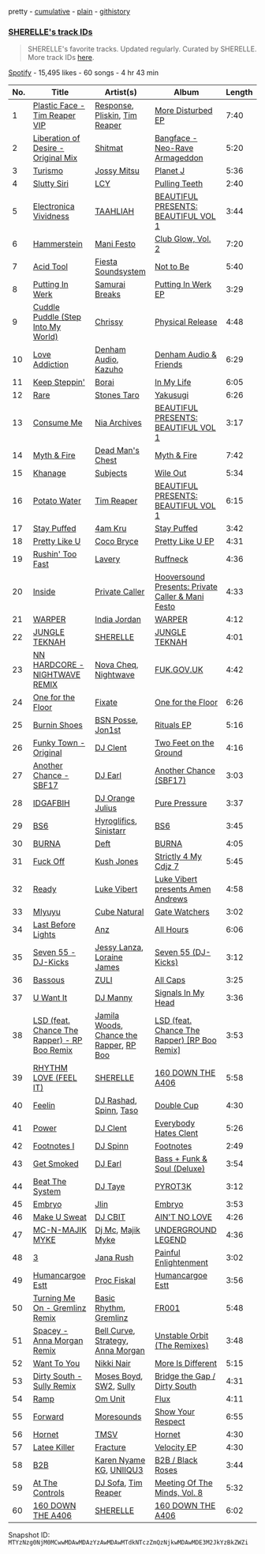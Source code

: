 pretty - [cumulative](/playlists/cumulative/37i9dQZF1DX8NzAadCccWE.md) - [plain](/playlists/plain/37i9dQZF1DX8NzAadCccWE) - [githistory](https://github.githistory.xyz/mackorone/spotify-playlist-archive/blob/main/playlists/plain/37i9dQZF1DX8NzAadCccWE)

### [SHERELLE's track IDs](https://open.spotify.com/playlist/37i9dQZF1DX8NzAadCccWE)

> SHERELLE's favorite tracks\. Updated regularly\. Curated by SHERELLE\. More track IDs <a href="spotify:genre:track\_id">here</a>.

[Spotify](https://open.spotify.com/user/spotify) - 15,495 likes - 60 songs - 4 hr 43 min

| No. | Title | Artist(s) | Album | Length |
|---|---|---|---|---|
| 1 | [Plastic Face \- Tim Reaper VIP](https://open.spotify.com/track/3QSKGrdCZWf5S1GU84dkFB) | [Response](https://open.spotify.com/artist/0J7WyINEHrVevJGBEEa2Pw), [Pliskin](https://open.spotify.com/artist/3ALOIGa0q1fVdgFFwzBeGf), [Tim Reaper](https://open.spotify.com/artist/03KZUWKQujlCcgEdcrkvWd) | [More Disturbed EP](https://open.spotify.com/album/4UpB4FbEDpxK2kn594vQ6l) | 7:40 |
| 2 | [Liberation of Desire \- Original Mix](https://open.spotify.com/track/5fQlalJogYdmOG8SqmecoD) | [Shitmat](https://open.spotify.com/artist/6mPzVfnTE4JQJAuAdz2csx) | [Bangface \- Neo\-Rave Armageddon](https://open.spotify.com/album/6bdhGzguRjMXaliMYOr6VN) | 5:20 |
| 3 | [Turismo](https://open.spotify.com/track/3xPHWOCgbWLF9eXUcwVu1w) | [Jossy Mitsu](https://open.spotify.com/artist/7BwNdOufmdK919y4NHtF2a) | [Planet J](https://open.spotify.com/album/2aGL2535GZrXsLdjygoYsq) | 5:36 |
| 4 | [Slutty Siri](https://open.spotify.com/track/6veA86u8djfyH193y3WeSu) | [LCY](https://open.spotify.com/artist/4UUWo1AiaKMCi76yo69O1U) | [Pulling Teeth](https://open.spotify.com/album/3KSdfgM7AbMcbFDMTq0cbU) | 2:40 |
| 5 | [Electronica Vividness](https://open.spotify.com/track/18NtwHYVLJDfBad44kqLfP) | [TAAHLIAH](https://open.spotify.com/artist/2pGARcnqDa3WoicxemVeqU) | [BEAUTIFUL PRESENTS: BEAUTIFUL VOL 1](https://open.spotify.com/album/7vxquNykZOqoSU3MR7UJ0G) | 3:44 |
| 6 | [Hammerstein](https://open.spotify.com/track/3ccA3BtaQoxTaLK4gPfHKd) | [Mani Festo](https://open.spotify.com/artist/5Uhy5m7C7k0TaJsDy6yQNg) | [Club Glow, Vol\. 2](https://open.spotify.com/album/7conhD41uizAfWgR9S4Y9M) | 7:20 |
| 7 | [Acid Tool](https://open.spotify.com/track/67jFDh2SPvLUqPqo7hWr6z) | [Fiesta Soundsystem](https://open.spotify.com/artist/2TlwHEsnBHNYIQsp3nDReB) | [Not to Be](https://open.spotify.com/album/0kcdygipSQCKWfol5GuAY6) | 5:40 |
| 8 | [Putting In Werk](https://open.spotify.com/track/60ml6nFc3woKyTxLnrECdv) | [Samurai Breaks](https://open.spotify.com/artist/5X8xxAPGx1ouTGDlgE5ray) | [Putting In Werk EP](https://open.spotify.com/album/5t7IM9sf587CwrWCzSyELN) | 3:29 |
| 9 | [Cuddle Puddle \(Step Into My World\)](https://open.spotify.com/track/1K6FbT97NiLeomqjAbjtH2) | [Chrissy](https://open.spotify.com/artist/04zsBrhqOL2WNQvd5MDupE) | [Physical Release](https://open.spotify.com/album/2eG1KJSpnCgpIwA4Atapdh) | 4:48 |
| 10 | [Love Addiction](https://open.spotify.com/track/1nJdJAYLuVnM94pQcFfx5A) | [Denham Audio](https://open.spotify.com/artist/2gyrzIEBDddx6GsW60DnW1), [Kazuho](https://open.spotify.com/artist/5qv0Vw4QYXKUAKaS6UvM36) | [Denham Audio & Friends](https://open.spotify.com/album/42xpRc6lrJwY7yeXyhiOy9) | 6:29 |
| 11 | [Keep Steppin'](https://open.spotify.com/track/7CSPxsCg53TFJyPzH8NS9f) | [Borai](https://open.spotify.com/artist/5H8NL83Hl16bYRy4LCqriO) | [In My Life](https://open.spotify.com/album/0khYobfdOcbUa0qi3qzInL) | 6:05 |
| 12 | [Rare](https://open.spotify.com/track/5T9UxJx6reAwsRojMGQWMT) | [Stones Taro](https://open.spotify.com/artist/2lVqmVhV77js7wdmzUVdyB) | [Yakusugi](https://open.spotify.com/album/4jBCK3e0JvMgGAtwgvpsBF) | 6:26 |
| 13 | [Consume Me](https://open.spotify.com/track/66BFj1k8VthfvDWY1e0PUp) | [Nia Archives](https://open.spotify.com/artist/7BMR0fwtEvzGtK4rNGdoiQ) | [BEAUTIFUL PRESENTS: BEAUTIFUL VOL 1](https://open.spotify.com/album/7vxquNykZOqoSU3MR7UJ0G) | 3:17 |
| 14 | [Myth & Fire](https://open.spotify.com/track/1lNYFUJp7Uu3lAGQk4qxCi) | [Dead Man's Chest](https://open.spotify.com/artist/4iTe4cVejrjgGipSNujZgG) | [Myth & Fire](https://open.spotify.com/album/1PcFFp5G1xFZDP2woQYc7d) | 7:42 |
| 15 | [Khanage](https://open.spotify.com/track/5tBXYmUmiDLOHhNyheM2dA) | [Subjects](https://open.spotify.com/artist/2NE01xRngiVrT6dHm3qSHE) | [Wile Out](https://open.spotify.com/album/77f7xZELmkCF6TUjMypYq1) | 5:34 |
| 16 | [Potato Water](https://open.spotify.com/track/0A1Cm8xdkCR3RG30Yjxy7Y) | [Tim Reaper](https://open.spotify.com/artist/03KZUWKQujlCcgEdcrkvWd) | [BEAUTIFUL PRESENTS: BEAUTIFUL VOL 1](https://open.spotify.com/album/7vxquNykZOqoSU3MR7UJ0G) | 6:15 |
| 17 | [Stay Puffed](https://open.spotify.com/track/2IVYpexlRf6A3LoH0M2LKY) | [4am Kru](https://open.spotify.com/artist/7nrVhzPUJsigF7rt9BL9jQ) | [Stay Puffed](https://open.spotify.com/album/4CKgBpcFeQvjuZpGaO49Sr) | 3:42 |
| 18 | [Pretty Like U](https://open.spotify.com/track/7FFOHQHKfKVkN9Ax4g4iUi) | [Coco Bryce](https://open.spotify.com/artist/08hjAM9XAD28O0nWVKmlx5) | [Pretty Like U EP](https://open.spotify.com/album/3fQYQstqSGm7Wszo77BYIX) | 4:31 |
| 19 | [Rushin' Too Fast](https://open.spotify.com/track/7F5cLHv0LcPDYMsBlOoMuI) | [Lavery](https://open.spotify.com/artist/0fK0hLAdC0LJDHiReWUAYU) | [Ruffneck](https://open.spotify.com/album/1LnAE21jZKRQMLYmM5wv0w) | 4:36 |
| 20 | [Inside](https://open.spotify.com/track/6EXiLL9Q8cf4a80Cj1Ux2j) | [Private Caller](https://open.spotify.com/artist/6GGMKy0F3XJehneXW9EM4y) | [Hooversound Presents: Private Caller & Mani Festo](https://open.spotify.com/album/0ONWoBnBgZX5BuoxYkPbN7) | 4:33 |
| 21 | [WARPER](https://open.spotify.com/track/3SUic0GR9ErPos4ZvyJSau) | [India Jordan](https://open.spotify.com/artist/5RMLpCv3ic2KtGnqJ7eMG4) | [WARPER](https://open.spotify.com/album/2GdTvPQjpZVxckOG6EukrC) | 4:12 |
| 22 | [JUNGLE TEKNAH](https://open.spotify.com/track/0PjXRi6lYapTH4BXl8xNlU) | [SHERELLE](https://open.spotify.com/artist/2TFDQkQ7LahhuwL9p7R6MO) | [JUNGLE TEKNAH](https://open.spotify.com/album/7ETcD2rHdCaGTOTd2cSLBH) | 4:01 |
| 23 | [NN HARDCORE \- NIGHTWAVE REMIX](https://open.spotify.com/track/5gtGM44ACxajvurvSOfvuh) | [Nova Cheq](https://open.spotify.com/artist/6Eu1OXh1AZ2jH0HvloCfFN), [Nightwave](https://open.spotify.com/artist/21E32VFyiPAWjbOWWzZBOv) | [FUK.GOV.UK](https://open.spotify.com/album/31Sfk191QYRAxY7isIcqrh) | 4:42 |
| 24 | [One for the Floor](https://open.spotify.com/track/3q6jg1gjopBs31XaxTTGHJ) | [Fixate](https://open.spotify.com/artist/1nB5SyBxZpy6ZhBOhjOkhw) | [One for the Floor](https://open.spotify.com/album/2Wmcfz8wvvxD7EnOyCvlJ8) | 6:26 |
| 25 | [Burnin Shoes](https://open.spotify.com/track/4ap5hCK1x2EjMd6QyJFZiK) | [BSN Posse](https://open.spotify.com/artist/1fnlGaoXeWH8RMPVKR2gBU), [Jon1st](https://open.spotify.com/artist/4rkqsUdw0a2YaadfuNM7zF) | [Rituals EP](https://open.spotify.com/album/7dA9oiC0iPu2yNXnOK8rn3) | 5:16 |
| 26 | [Funky Town \- Original](https://open.spotify.com/track/7mYIPfscAYEAF2qYh1WZs0) | [DJ Clent](https://open.spotify.com/artist/5GcEUbBsdWf1Jf7jQEA5Mv) | [Two Feet on the Ground](https://open.spotify.com/album/5JcMWDi070plMxdMS7tZ8z) | 4:16 |
| 27 | [Another Chance \- SBF17](https://open.spotify.com/track/1XHBrciEOk88g5toN30LNS) | [DJ Earl](https://open.spotify.com/artist/3Y6Xd3ZOlhkroMrz1Bmo0Y) | [Another Chance \(SBF17\)](https://open.spotify.com/album/7ddsu7Hd6aRxDYG0KTYIy9) | 3:03 |
| 28 | [IDGAFBIH](https://open.spotify.com/track/4g5ld2sdOoH07szZ90B3aK) | [DJ Orange Julius](https://open.spotify.com/artist/4DiPpabfaBSsHYvjlPkazH) | [Pure Pressure](https://open.spotify.com/album/2n47Hty8qcXZ0BpubNlbDR) | 3:37 |
| 29 | [BS6](https://open.spotify.com/track/6TvNg91oTRyHX6zN676dK5) | [Hyroglifics](https://open.spotify.com/artist/6hNELDwN2cBEdL74cpXKc0), [Sinistarr](https://open.spotify.com/artist/1AqybHsTw984feND8RwcCe) | [BS6](https://open.spotify.com/album/6NeoDlP2hzdBFRQdG8hLQF) | 3:45 |
| 30 | [BURNA](https://open.spotify.com/track/67KxDu7PVjjrPP3tkFRMZX) | [Deft](https://open.spotify.com/artist/43qPWPlDL5noyuCJKPKm6N) | [BURNA](https://open.spotify.com/album/5E8NY7ECvhL4xnypE49b17) | 4:05 |
| 31 | [Fuck Off](https://open.spotify.com/track/7x9LlW6S4vxs7e8U5uiDV4) | [Kush Jones](https://open.spotify.com/artist/5ifmtTvKK5Pfk6K1b0eHZm) | [Strictly 4 My Cdjz 7](https://open.spotify.com/album/2rYIMDR48AbLrkbZ78ly6M) | 5:45 |
| 32 | [Ready](https://open.spotify.com/track/5N45yGLwy9gIyG3r9O5AQZ) | [Luke Vibert](https://open.spotify.com/artist/0HfxCluo7N2dhr4oRM0wBv) | [Luke Vibert presents Amen Andrews](https://open.spotify.com/album/7FXcqrg9FAnX4P3U9V8lea) | 4:58 |
| 33 | [MIyuyu](https://open.spotify.com/track/3Q5nOoHoTZ3StA8QQGaBEI) | [Cube Natural](https://open.spotify.com/artist/7eCVr77vjtJyaZLTjyTx22) | [Gate Watchers](https://open.spotify.com/album/7p3GySryoJZbDF4rhU3Ni4) | 3:02 |
| 34 | [Last Before Lights](https://open.spotify.com/track/4XJzx9heqQe10RmwHRVYIl) | [Anz](https://open.spotify.com/artist/1Ysz8yMgr4g1Ol3l1m3yOt) | [All Hours](https://open.spotify.com/album/3IR4b0tGlu8yYzHFix9TwN) | 6:06 |
| 35 | [Seven 55 \- DJ\-Kicks](https://open.spotify.com/track/77twqLUpQWbRz8GNzjBwT4) | [Jessy Lanza](https://open.spotify.com/artist/4b99uGDv75xD1n2QHuPRDN), [Loraine James](https://open.spotify.com/artist/536qHynzDH1QviwhWY9dE3) | [Seven 55 \(DJ\-Kicks\)](https://open.spotify.com/album/67EAreHXV8Rq4jsos1TBPP) | 3:12 |
| 36 | [Bassous](https://open.spotify.com/track/2wbaaQN1Q17hwWBpHsJzel) | [ZULI](https://open.spotify.com/artist/5Kur13kkU4pOoNFAE8K0YF) | [All Caps](https://open.spotify.com/album/1sXHoAxzB4MG62AaSDPToo) | 3:25 |
| 37 | [U Want It](https://open.spotify.com/track/4gxhjoolMRgSwptsYm6Gd7) | [DJ Manny](https://open.spotify.com/artist/5whJkWAzwCYfeetVpUJKn7) | [Signals In My Head](https://open.spotify.com/album/3rDFYozg6jsHVOgUu7dl4s) | 3:36 |
| 38 | [LSD \(feat\. Chance The Rapper\) \- RP Boo Remix](https://open.spotify.com/track/7JKJEBJV8jKHvJdG0dUstd) | [Jamila Woods](https://open.spotify.com/artist/4UodukR17NIQfNu5uaqm9B), [Chance the Rapper](https://open.spotify.com/artist/1anyVhU62p31KFi8MEzkbf), [RP Boo](https://open.spotify.com/artist/678aHai0twQ5ZJcqO1KYWl) | [LSD \(feat\. Chance The Rapper\) \[RP Boo Remix\]](https://open.spotify.com/album/6TkZQZxFqpBpIlQlxQxW7s) | 3:53 |
| 39 | [RHYTHM LOVE \(FEEL IT\)](https://open.spotify.com/track/5iz94TA4yfy7RyPq7XhVXM) | [SHERELLE](https://open.spotify.com/artist/2TFDQkQ7LahhuwL9p7R6MO) | [160 DOWN THE A406](https://open.spotify.com/album/1ooaFV3YPtnPjUGdAIp6bZ) | 5:58 |
| 40 | [Feelin](https://open.spotify.com/track/3Sb3FlaHxs5UYVukCy5oNW) | [DJ Rashad](https://open.spotify.com/artist/4zGBj9dI63YIWmZkPl3o7V), [Spinn](https://open.spotify.com/artist/5gmgJUPTu5ApaV6Swjfb20), [Taso](https://open.spotify.com/artist/0zN0VIGQs6bYKzrB7EQYhC) | [Double Cup](https://open.spotify.com/album/4J7qkorMbPmJQy79SntDA8) | 4:30 |
| 41 | [Power](https://open.spotify.com/track/5lWYQD0VGli8Zq1ay0icpf) | [DJ Clent](https://open.spotify.com/artist/5GcEUbBsdWf1Jf7jQEA5Mv) | [Everybody Hates Clent](https://open.spotify.com/album/6Wvzq5MBDjebXcCSXx8AOm) | 5:26 |
| 42 | [Footnotes I](https://open.spotify.com/track/4kpifWfbIp1aP7aTIEh1bi) | [DJ Spinn](https://open.spotify.com/artist/0ZGOz1bQgvsT4KSzHB1dg9) | [Footnotes](https://open.spotify.com/album/03LyYirR6Bsyk5sEJdsM98) | 2:49 |
| 43 | [Get Smoked](https://open.spotify.com/track/62wydP0qdnJh6FgU8dVH9E) | [DJ Earl](https://open.spotify.com/artist/3Y6Xd3ZOlhkroMrz1Bmo0Y) | [Bass + Funk & Soul \(Deluxe\)](https://open.spotify.com/album/0RkBpiJkJTCEGnfodawO92) | 3:54 |
| 44 | [Beat The System](https://open.spotify.com/track/1A6gslER8rURyZJPiCyvFx) | [DJ Taye](https://open.spotify.com/artist/4T1sY4aibm24hxfz9JnI7c) | [PYROT3K](https://open.spotify.com/album/2ZSHxKCu6Xj2wADXP8H4ZG) | 3:12 |
| 45 | [Embryo](https://open.spotify.com/track/0eDZh1bSgsPZoiOsX03aS6) | [Jlin](https://open.spotify.com/artist/23QKqAkKwti9zBiac6RFBA) | [Embryo](https://open.spotify.com/album/3DCBU94PUTbadVc07ApaZF) | 3:53 |
| 46 | [Make U Sweat](https://open.spotify.com/track/5BPQCoz1ZYOKBLNJbKSYgl) | [DJ CBIT](https://open.spotify.com/artist/2IdW21VLidwim8UbeAJR6S) | [AIN'T NO LOVE](https://open.spotify.com/album/2AAruBJKsSiFJRPMLZQDFw) | 4:26 |
| 47 | [MC\-N\-MAJIK MYKE](https://open.spotify.com/track/7zQJkrszRrSBIEZJI8yMJF) | [Dj Mc](https://open.spotify.com/artist/0xg57wSCFeyXvdsO3KS1FE), [Majik Myke](https://open.spotify.com/artist/1AJGhoWqPVC6AYea3VmDwp) | [UNDERGROUND LEGEND](https://open.spotify.com/album/5U6K3twqNeDoW8SfjC9j77) | 4:36 |
| 48 | [3](https://open.spotify.com/track/24CjFIlpktvSAeAZ066Jy9) | [Jana Rush](https://open.spotify.com/artist/0wJyMhSanZRw2cEA6cx503) | [Painful Enlightenment](https://open.spotify.com/album/0YR5VjyzpKrrRAGpoK13fS) | 3:02 |
| 49 | [Humancargoe Estt](https://open.spotify.com/track/58Xgjjco3oLWaAFm4pXaJE) | [Proc Fiskal](https://open.spotify.com/artist/1eFFmUlWRIvt26lnUzdduk) | [Humancargoe Estt](https://open.spotify.com/album/3tW5pSx2Yn4KbfS61kXoPs) | 3:56 |
| 50 | [Turning Me On \- Gremlinz Remix](https://open.spotify.com/track/0zrahfQZPDRDy8SCJqc8H8) | [Basic Rhythm](https://open.spotify.com/artist/3L3DtTvIVJ9yiQIOEeGCF2), [Gremlinz](https://open.spotify.com/artist/0kubuLkzJufVBMoZCC5v2T) | [FR001](https://open.spotify.com/album/60ydbeDJvT8xBFfIH6ISjP) | 5:48 |
| 51 | [Spacey \- Anna Morgan Remix](https://open.spotify.com/track/0Qg30x9Bvt636Oarn2GZ56) | [Bell Curve](https://open.spotify.com/artist/1DMtZ4G72tuqMxRiJNTkQf), [Strategy](https://open.spotify.com/artist/0lFrpd2SX8SmwUr07I4GE3), [Anna Morgan](https://open.spotify.com/artist/30X6dIzlcixPlRNNYesrA4) | [Unstable Orbit \(The Remixes\)](https://open.spotify.com/album/7rV8Qn3kBlN6cbOT6jLTtz) | 3:48 |
| 52 | [Want To You](https://open.spotify.com/track/43IMGzGyjIsc2uk1ZebIA5) | [Nikki Nair](https://open.spotify.com/artist/27JCep1zDO3K8GY50trDo6) | [More Is Different](https://open.spotify.com/album/0m8hprW4mejRE4HaMLlwuG) | 5:15 |
| 53 | [Dirty South \- Sully Remix](https://open.spotify.com/track/0XczmBu0B1UwCGp7oQl2uZ) | [Moses Boyd](https://open.spotify.com/artist/1otDUlTEBjcyDQg6CkHRaV), [SW2](https://open.spotify.com/artist/7BIr5Iyv30AsPyhHNiZJXq), [Sully](https://open.spotify.com/artist/6ryGFEDvM7703b889hPUFZ) | [Bridge the Gap / Dirty South](https://open.spotify.com/album/1MFUyeBthK0AzUFRsxGnq5) | 4:31 |
| 54 | [Ramp](https://open.spotify.com/track/6bFVcO7mcAaIwHZqSLchth) | [Om Unit](https://open.spotify.com/artist/3rblB9Pm51uKd9uYPVPB7B) | [Flux](https://open.spotify.com/album/2u6hegYAkA75CIeLqF5rW1) | 4:11 |
| 55 | [Forward](https://open.spotify.com/track/6Iwf54POxAlGE2I644oeFV) | [Moresounds](https://open.spotify.com/artist/1SjI5cYI3xGMUtZShYv1BH) | [Show Your Respect](https://open.spotify.com/album/4RTwYHYc0zxpTIVKjEvdL1) | 6:55 |
| 56 | [Hornet](https://open.spotify.com/track/0TbeflnNcsHhCXyfjjfqLf) | [TMSV](https://open.spotify.com/artist/3gy5cNrDadVI5kDFcYgelE) | [Hornet](https://open.spotify.com/album/3IYy3L7f4CD0hVCu5iwe6U) | 4:30 |
| 57 | [Latee Killer](https://open.spotify.com/track/6uzZbKyVPIJ9mVaUFFpbmd) | [Fracture](https://open.spotify.com/artist/5imJlmURJJk9wicePHiqvo) | [Velocity EP](https://open.spotify.com/album/5eN1lpjJfhwdOXhGB0JGEe) | 4:30 |
| 58 | [B2B](https://open.spotify.com/track/3OrMbFUgXjchOYTU8TeLO7) | [Karen Nyame KG](https://open.spotify.com/artist/2TsxAQQq0xVbjBOPXozFVz), [UNIIQU3](https://open.spotify.com/artist/5aR8qSaApKChlZvzB0Jfpx) | [B2B / Black Roses](https://open.spotify.com/album/7rs4RT4DkkGWpdxT9belLA) | 3:44 |
| 59 | [At The Controls](https://open.spotify.com/track/6YJGrrIXKJQBujDSdAoveQ) | [DJ Sofa](https://open.spotify.com/artist/0JQlyYKy63k4WwhdRrcmZc), [Tim Reaper](https://open.spotify.com/artist/03KZUWKQujlCcgEdcrkvWd) | [Meeting Of The Minds, Vol\. 8](https://open.spotify.com/album/1Ip9j9FHpLsINRtgLKdRAk) | 5:32 |
| 60 | [160 DOWN THE A406](https://open.spotify.com/track/1uFinqBJvAhyupYVcrUaAl) | [SHERELLE](https://open.spotify.com/artist/2TFDQkQ7LahhuwL9p7R6MO) | [160 DOWN THE A406](https://open.spotify.com/album/5Wu97Q2WeXdwFk6kXmF6mS) | 6:02 |

Snapshot ID: `MTYzNzg0NjM0MCwwMDAwMDAzYzAwMDAwMTdkNTczZmQzNjkwMDAwMDE3M2JkYzBkZWZi`
